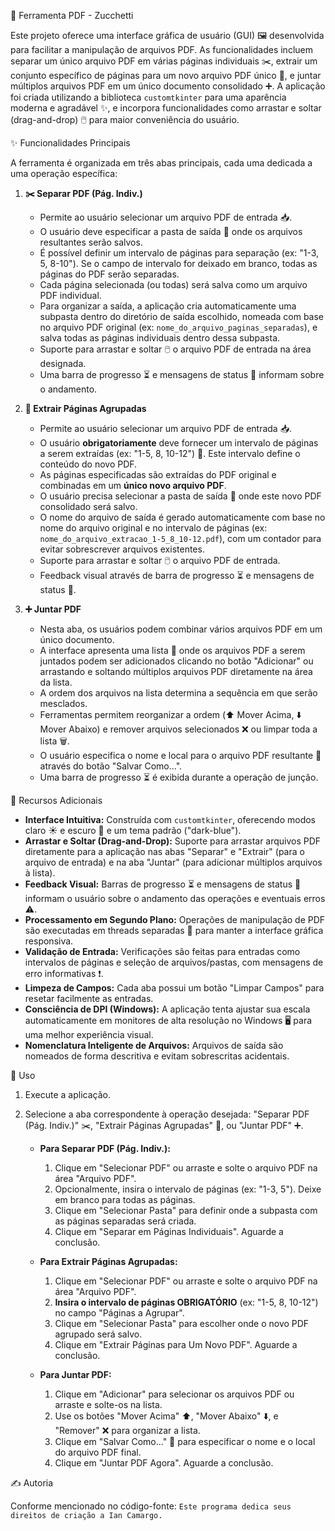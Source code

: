 📄 Ferramenta PDF - Zucchetti

Este projeto oferece uma interface gráfica de usuário (GUI) 🖼️ desenvolvida para facilitar a manipulação de arquivos PDF. As funcionalidades incluem separar um único arquivo PDF em várias páginas individuais ✂️, extrair um conjunto específico de páginas para um novo arquivo PDF único 📜, e juntar múltiplos arquivos PDF em um único documento consolidado ➕. A aplicação foi criada utilizando a biblioteca `customtkinter` para uma aparência moderna e agradável ✨, e incorpora funcionalidades como arrastar e soltar (drag-and-drop) 🖱️ para maior conveniência do usuário.

✨ Funcionalidades Principais

A ferramenta é organizada em três abas principais, cada uma dedicada a uma operação específica:

1.  **✂️ Separar PDF (Pág. Indiv.)**
    * Permite ao usuário selecionar um arquivo PDF de entrada 📥.
    * O usuário deve especificar a pasta de saída 📁 onde os arquivos resultantes serão salvos.
    * É possível definir um intervalo de páginas para separação (ex: "1-3, 5, 8-10"). Se o campo de intervalo for deixado em branco, todas as páginas do PDF serão separadas.
    * Cada página selecionada (ou todas) será salva como um arquivo PDF individual.
    * Para organizar a saída, a aplicação cria automaticamente uma subpasta dentro do diretório de saída escolhido, nomeada com base no arquivo PDF original (ex: `nome_do_arquivo_paginas_separadas`), e salva todas as páginas individuais dentro dessa subpasta.
    * Suporte para arrastar e soltar 🖱️ o arquivo PDF de entrada na área designada.
    * Uma barra de progresso ⏳ e mensagens de status 💬 informam sobre o andamento.

2.  **📜 Extrair Páginas Agrupadas**
    * Permite ao usuário selecionar um arquivo PDF de entrada 📥.
    * O usuário **obrigatoriamente** deve fornecer um intervalo de páginas a serem extraídas (ex: "1-5, 8, 10-12") 📝. Este intervalo define o conteúdo do novo PDF.
    * As páginas especificadas são extraídas do PDF original e combinadas em um **único novo arquivo PDF**.
    * O usuário precisa selecionar a pasta de saída 📁 onde este novo PDF consolidado será salvo.
    * O nome do arquivo de saída é gerado automaticamente com base no nome do arquivo original e no intervalo de páginas (ex: `nome_do_arquivo_extracao_1-5_8_10-12.pdf`), com um contador para evitar sobrescrever arquivos existentes.
    * Suporte para arrastar e soltar 🖱️ o arquivo PDF de entrada.
    * Feedback visual através de barra de progresso ⏳ e mensagens de status 💬.

3.  **➕ Juntar PDF**
    * Nesta aba, os usuários podem combinar vários arquivos PDF em um único documento.
    * A interface apresenta uma lista 📑 onde os arquivos PDF a serem juntados podem ser adicionados clicando no botão "Adicionar" ou arrastando e soltando múltiplos arquivos PDF diretamente na área da lista.
    * A ordem dos arquivos na lista determina a sequência em que serão mesclados.
    * Ferramentas permitem reorganizar a ordem (⬆️ Mover Acima, ⬇️ Mover Abaixo) e remover arquivos selecionados ❌ ou limpar toda a lista 🗑️.
    * O usuário especifica o nome e local para o arquivo PDF resultante 💾 através do botão "Salvar Como...".
    * Uma barra de progresso ⏳ é exibida durante a operação de junção.

🌟 Recursos Adicionais

* **Interface Intuitiva:** Construída com `customtkinter`, oferecendo modos claro ☀️ e escuro 🌙 e um tema padrão ("dark-blue").
* **Arrastar e Soltar (Drag-and-Drop):** Suporte para arrastar arquivos PDF diretamente para a aplicação nas abas "Separar" e "Extrair" (para o arquivo de entrada) e na aba "Juntar" (para adicionar múltiplos arquivos à lista).
* **Feedback Visual:** Barras de progresso ⏳ e mensagens de status 💬 informam o usuário sobre o andamento das operações e eventuais erros ⚠️.
* **Processamento em Segundo Plano:** Operações de manipulação de PDF são executadas em threads separadas 🧵 para manter a interface gráfica responsiva.
* **Validação de Entrada:** Verificações são feitas para entradas como intervalos de páginas e seleção de arquivos/pastas, com mensagens de erro informativas ❗.
* **Limpeza de Campos:** Cada aba possui um botão "Limpar Campos" para resetar facilmente as entradas.
* **Consciência de DPI (Windows):** A aplicação tenta ajustar sua escala automaticamente em monitores de alta resolução no Windows 🖥️ para uma melhor experiência visual.
* **Nomenclatura Inteligente de Arquivos:** Arquivos de saída são nomeados de forma descritiva e evitam sobrescritas acidentais.

🚀 Uso

1.  Execute a aplicação.
2.  Selecione a aba correspondente à operação desejada: "Separar PDF (Pág. Indiv.)" ✂️, "Extrair Páginas Agrupadas" 📜, ou "Juntar PDF" ➕.

    * **Para Separar PDF (Pág. Indiv.):**
        1.  Clique em "Selecionar PDF" ou arraste e solte o arquivo PDF na área "Arquivo PDF".
        2.  Opcionalmente, insira o intervalo de páginas (ex: "1-3, 5"). Deixe em branco para todas as páginas.
        3.  Clique em "Selecionar Pasta" para definir onde a subpasta com as páginas separadas será criada.
        4.  Clique em "Separar em Páginas Individuais". Aguarde a conclusão.

    * **Para Extrair Páginas Agrupadas:**
        1.  Clique em "Selecionar PDF" ou arraste e solte o arquivo PDF na área "Arquivo PDF".
        2.  **Insira o intervalo de páginas OBRIGATÓRIO** (ex: "1-5, 8, 10-12") no campo "Páginas a Agrupar".
        3.  Clique em "Selecionar Pasta" para escolher onde o novo PDF agrupado será salvo.
        4.  Clique em "Extrair Páginas para Um Novo PDF". Aguarde a conclusão.

    * **Para Juntar PDF:**
        1.  Clique em "Adicionar" para selecionar os arquivos PDF ou arraste e solte-os na lista.
        2.  Use os botões "Mover Acima" ⬆️, "Mover Abaixo" ⬇️, e "Remover" ❌ para organizar a lista.
        3.  Clique em "Salvar Como..." 💾 para especificar o nome e o local do arquivo PDF final.
        4.  Clique em "Juntar PDF Agora". Aguarde a conclusão.

✍️ Autoria

Conforme mencionado no código-fonte: `Este programa dedica seus direitos de criação a Ian Camargo.`
